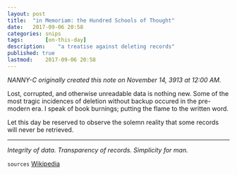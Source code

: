 ```yaml
---
layout: post
title: 	"in Memoriam: the Hundred Schools of Thought"
date:	2017-09-06 20:58	
categories:	snips
tags:		[on-this-day] 
description: 	"a treatise against deleting records"
published: true
lastmod:	2017-09-06 20:58
---
```


_NANNY-C originally created this note on November 14, 3913 at 12:00 AM._

Lost, corrupted, and otherwise unreadable data is nothing new. Some of the most tragic incidences of deletion without backup occured in the pre-modern era. I speak of book burnings; putting the flame to the written word.

Let this day be reserved to observe the solemn reality that some records will never be retrieved.

*****

_Integrity of data. Transparency of records. Simplicity for man._

`sources`
[Wikipedia](https://en.wikipedia.org/wiki/Burning_of_books_and_burying_of_scholars)

